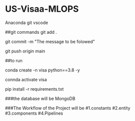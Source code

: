 # US-Visaa-MLOPS

Anaconda 
git 
vscode

##git commands
git add .

git commit -m "The message to be folowed"

git push origin main

##to run 

conda create -n visa python==3.8 -y

connda activate visa

pip install -r requirements.txt 

###the database will be MongoDB


###The Workflow of the Project will be
#1.constants
#2.entity
#3.components
#4.Pipelines
